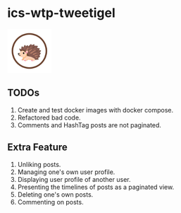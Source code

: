 # ics-wtp-tweetigel


<img src="tweetigel-frontend/public/tweetigel_logo.png" alt="Tweetigel Logo" width="100"/>

## TODOs
1. Create and test docker images with docker compose.
2. Refactored bad code.
3. Comments and HashTag posts are not paginated.

## Extra Feature
1. Unliking posts.
2. Managing one's own user profile.
3. Displaying user profile of another user.
4. Presenting the timelines of posts as a paginated view.
5. Deleting one's own posts.
6. Commenting on posts.